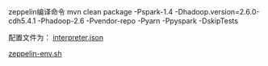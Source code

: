 zeppelin编译命令
mvn clean package -Pspark-1.4 -Dhadoop.version=2.6.0-cdh5.4.1 -Phadoop-2.6 -Pvendor-repo -Pyarn -Ppyspark -DskipTests

配置文件为：
[interpreter.json](../resources/zeppelin/interpreter.json)

[zeppelin-env.sh](../resources/zeppelin/zeppelin-env.sh)